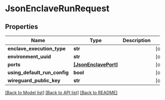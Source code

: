 # JsonEnclaveRunRequest


## Properties
Name | Type | Description | Notes
------------ | ------------- | ------------- | -------------
**enclave_execution_type** | **str** |  | [optional] 
**environment_uuid** | **str** |  | [optional] 
**ports** | [**[JsonEnclavePort]**](JsonEnclavePort.md) |  | [optional] 
**using_default_run_config** | **bool** |  | [optional] 
**wireguard_public_key** | **str** |  | [optional] 

[[Back to Model list]](../README.md#documentation-for-models) [[Back to API list]](../README.md#documentation-for-api-endpoints) [[Back to README]](../README.md)


